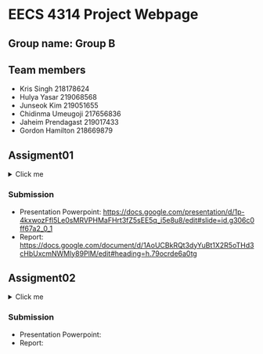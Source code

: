 # EECS 4314 Project Webpage

## Group name: Group B

## Team members
- Kris Singh 218178624
- Hulya Yasar 219068568
- Junseok Kim 219051655
- Chidinma Umeugoji 217656836
- Jaheim Prendagast 219017433
- Gordon Hamilton 218669879

## Assigment01
<details>
  
  <summary>Click me</summary>
  
  ### Potential Architectures and Design Patterns In Twitter:
  - Client-server architecture between client and web server
  - Microservice architecture
  - Repository architecture for the memory cache, mySQl and object store dbs
  - Remote procedure calls between the services & RPC API communication 
  - Implicit Invocation Variants inside the notification service?
  - Process control(Adaptable Twitter algorithm) Load Balancing (Deterministic Aperture) 
  - Pipeline and Abstraction Layering Present?
  - Abstraction layering  
  - Pipeline - lower levels 
  - Master-Slave Design Pattern in databases
  
  ### Resources
  - [The Infrastructure Behind Twitter: Scale](https://blog.x.com/engineering/en_us/topics/infrastructure/2017/the-infrastructure-behind-twitter-scale)
  - [Processing billions of events in real time at Twitter](https://blog.x.com/engineering/en_us/topics/infrastructure/2021/processing-billions-of-events-in-real-time-at-twitter-)
  - [Elon Musk's X for Twitter Code Review](https://x.com/elonmusk/status/1593899029531803649) 
  - [Modernizing Twitter's ad engagement analytics platform](https://cloud.google.com/blog/products/data-analytics/modernizing-twitters-ad-engagement-analytics-platform)
  
  ### Additional resources for comprehension used in Report: 
  https://github.com/donnemartin/system-design-primer/blob/master/solutions/system_design/twitter/README.md
  
  https://www.geeksforgeeks.org/design-twitter-a-system-design-interview-question/
  
  https://algodaily.com/lessons/design-of-the-twitter-architecture
  
  https://corgicorporation.medium.com/elon-musk-and-twitters-system-design-8bc2a97680e6
  
  https://blog.det.life/how-twitter-processes-4-billion-events-in-real-time-daily-942db8f7d7b5
  
  https://cloud.google.com/blog/products/data-analytics/modernizing-twitters-ad-engagement-analytics-platform
  
  https://www.altexsoft.com/blog/event-driven-architecture-pub-sub/
  
  https://betterprogramming.pub/how-i-made-twitter-back-end-57addbaa14f5 
  
  https://systemdesignschool.io/blog/message-queue
  
  https://www.rabbitmq.com/blog/2021/07/28/rabbitmq-streams-message-deduplication

</details>

### Submission
- Presentation Powerpoint: https://docs.google.com/presentation/d/1p-4kxwozFfl5Le0sMRVPHMaFHrt3fZ5sEE5q_i5e8u8/edit#slide=id.g306c0ff67a2_0_1
- Report: https://docs.google.com/document/d/1AoUCBkRQt3dyYuBt1X2R5oTHd3cHbUxcmNWMly89PlM/edit#heading=h.79ocrde6a0tg

## Assigment02
<details>
  
  <summary>Click me</summary>

  ### Resources
  - [Finagle: A Protocol-Agnostic RPC System](https://blog.x.com/engineering/en_us/a/2011/finagle-a-protocol-agnostic-rpc-system)



</details>

### Submission
- Presentation Powerpoint: 
- Report: 

